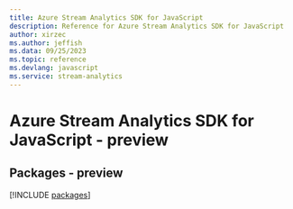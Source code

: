 ```yaml
---
title: Azure Stream Analytics SDK for JavaScript
description: Reference for Azure Stream Analytics SDK for JavaScript
author: xirzec
ms.author: jeffish
ms.data: 09/25/2023
ms.topic: reference
ms.devlang: javascript
ms.service: stream-analytics
---
```

# Azure Stream Analytics SDK for JavaScript - preview
## Packages - preview
[!INCLUDE [packages](stream-analytics-index.md)]